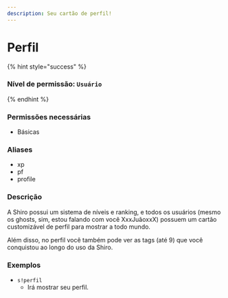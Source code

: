 ```yaml
---
description: Seu cartão de perfil!
---
```


# Perfil



{% hint style="success" %}
### Nível de permissão: `Usuário`
{% endhint %}

### Permissões necessárias

* Básicas

### Aliases

* xp
* pf
* profile

### Descrição

A Shiro possui um sistema de níveis e ranking, e todos os usuários \(mesmo os ghosts, sim, estou falando com você XxxJuãoxxX\) possuem um cartão customizável de perfil para mostrar a todo mundo.

Além disso, no perfil você também pode ver as tags \(até 9\) que você conquistou ao longo do uso da Shiro.

### Exemplos

* `s!perfil`
  * Irá mostrar seu perfil.

